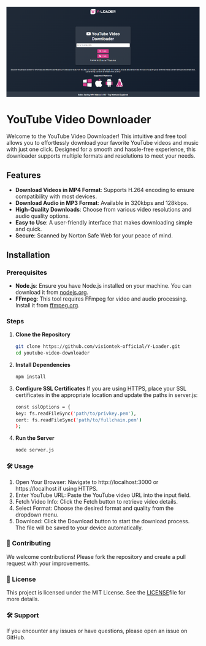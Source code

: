 ﻿![alt text](image.png)

# YouTube Video Downloader

Welcome to the YouTube Video Downloader! This intuitive and free tool allows you to effortlessly download your favorite YouTube videos and music with just one click. Designed for a smooth and hassle-free experience, this downloader supports multiple formats and resolutions to meet your needs.

## Features

- **Download Videos in MP4 Format**: Supports H.264 encoding to ensure compatibility with most devices.
- **Download Audio in MP3 Format**: Available in 320kbps and 128kbps.
- **High-Quality Downloads**: Choose from various video resolutions and audio quality options.
- **Easy to Use**: A user-friendly interface that makes downloading simple and quick.
- **Secure**: Scanned by Norton Safe Web for your peace of mind.

## Installation

### Prerequisites

- **Node.js**: Ensure you have Node.js installed on your machine. You can download it from [nodejs.org](https://nodejs.org/).
- **FFmpeg**: This tool requires FFmpeg for video and audio processing. Install it from [ffmpeg.org](https://ffmpeg.org/download.html).

### Steps

1. **Clone the Repository**

   ```bash
   git clone https://github.com/visiontek-official/Y-Loader.git
   cd youtube-video-downloader

2. **Install Dependencies**

   ```bash
   npm install

3. **Configure SSL Certificates**
If you are using HTTPS, place your SSL certificates in the appropriate location and update the paths in server.js:

   ```bash
   const sslOptions = {
   key: fs.readFileSync('path/to/privkey.pem'),
   cert: fs.readFileSync('path/to/fullchain.pem')
   };

4. **Run the Server**

   ```bash
   node server.js

### 🛠️ Usage

1.	Open Your Browser: Navigate to http://localhost:3000 or https://localhost if using HTTPS.
2.	Enter YouTube URL: Paste the YouTube video URL into the input field.
3.	Fetch Video Info: Click the Fetch button to retrieve video details.
4.	Select Format: Choose the desired format and quality from the dropdown menu.
5.	Download: Click the Download button to start the download process. The file will be saved to your device automatically.

### 🤝 Contributing

We welcome contributions! Please fork the repository and create a pull request with your improvements.

### 📜 License

This project is licensed under the MIT License. See the [LICENSE](https://chatgpt.com/c/LICENSE)file for more details.

### 🛠️ Support

If you encounter any issues or have questions, please open an issue on GitHub.